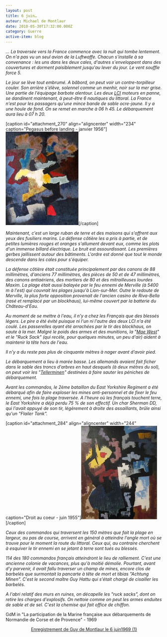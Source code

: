 ```yaml
---
layout: post
title: 6 juin…
auteur: Michael de Montlaur
date: 2010-05-30T17:32:00.000Z
category: Guerre
active-item: blog
---
```

<em>... La traversée vers la France commence avec la nuit qui tombe lentement. On n'a pas vu un seul avion de la Luftwaffe. Chacun s'installe à sa convenance : les uns dans les deux cales, d'autres s'enveloppent dans des couvertures et dorment paisiblement jusqu'au lever du jour. Le vent souffle force 5.</em>

<em>Le jour se lève tout embrumé. A bâbord, on peut voir un contre-torpilleur couler. Son arrière s'élève, solennel comme un menhir, noir sur la mer grise. Une partie de l'équipage barbote alentour. Les deux <a href="http://en.wikipedia.org/wiki/Landing_Craft_Infantry">LCI</a> moteurs en panne, se dandinent maintenant, à peut-être 6 nautiques du littoral. La France n'est pour les passagers qu'une mince bande de sable ocre-jaune. Il y a une houle de fond. On se remet en marche à 06 h 45. Le débarquement aura lieu à 07 h 20.</em>

[caption id="attachment_270" align="aligncenter" width="234" caption="Pegasus before landing - janvier 1956"]<a href="/photos/wordpress/Pegasus1.jpg"><img class="size-medium wp-image-270" title="Pegasus1" src="/photos/wordpress/Pegasus1-234x300.jpg" alt="" width="234" height="300" /></a>[/caption]

<em>Maintenant, c'est un large ruban de terre et des maisons qui s'offrent aux yeux des fusiliers marins. La défense côtière les a pris à partie, et de petites lumières rouges et oranges s'allument devant eux, comme les plots d'un immense billard électrique. Le bruit est assourdissant. Les premières gerbes jaillissent autour des bâtiments. L'ordre est donné que tout le monde descende dans les cales pour s'équiper.</em>

<em>La défense côtière était constituée principalement par des canons de 88 millimètres, d'anciens 77 millimètres, des pièces de 50 et de 47 millimètres, des canons antiaériens, des mortiers de 80 et des mitrailleuses lourdes Maxim. La plage était aussi balayée par le feu ennemi de Merville (à 5400 m à l'est) qui couvrait les plages jusqu'à Lion-sur-Mer. Outre le redoute de Merville, la plus forte opposition provenait de l'ancien casino de Riva-Bella (rasé et remplacé par un blockhaus), lui-même couvert par la batterie du Château-d'Eau.</em>

<em>Au moment de se mettre à l'eau, il n'y a chez les Français que des blessés légers. Le pire a été évité puisque ni l'un ni l'autre des deux LCI n'a été coulé. Les passerelles ayant été arrachées par le tir des blockhaus, on saute à la mer. Malgré le poids des armes et des munitions, la "<a href="http://en.wikipedia.org/wiki/Personal_flotation_device">Mae West</a>" et le "Ruck Sack" (qui recèle, pour quelques minutes, un peu d'air) aident à maintenir la tête hors de l'eau.</em>

<em>Il n'y a du reste pas plus de cinquante mètres à nager avant d'avoir pied.</em>

<em>Le débarquement a lieu à marée basse. Les allemands avaient fait ficher dans le sable des troncs d'arbres en haut desquels (à deux mètres du sol), on peut voir les "<a href="http://da.wikipedia.org/wiki/Tellerminen">Tellerminen</a>" destinées à faire sauter les péniches de débarquement.</em>

<em>Avant les commandos, le 2ème bataillon du East Yorkshire Regiment a été débarqué afin de faire exploser les mines anti-personnel et de fixer le feu ennemi, une fois la plage traversée. A l'heure où les français touchent terre, le East Yorkshire a déjà perdu 75 % de son effectif. Un char Sherman DD, qui l'avait appuyé de son tir, légèrement à droite des assaillants, brûle ainsi qu'un "Flailer Tank".</em>

[caption id="attachment_284" align="aligncenter" width="244" caption="Droit au coeur - juin 1955"]<a href="/photos/wordpress/DroitAuCoeur.jpg"><img class="size-medium wp-image-284" title="DroitAuCoeur" src="/photos/wordpress/DroitAuCoeur-244x300.jpg" alt="" width="244" height="300" /></a>[/caption]

<em>Ceux des commandos qui traversent les 150 mètres que fait la plage en largeur, au pas de course, arrivent en général à atteindre l'angle mort où se trouve pour le moment la route du littoral. Ceux qui, au contraire cherchent à esquiver le tir ennemi en se jetant à terre sont tués ou blessés.</em>

<em>114 des 180 commandos français atteindront le lieu de ralliement. C'est une ancienne colonie de vacances, plus qu'à moitié démolie. Pourtant, avant d'y parvenir, il avait fallu traverser un champ de mines, encore clos de barbelés que surmontait la pancarte à tête de mort et tibias "Achtung Minen". C'est le second maître Guy Hattu qui s'était chargé de cisailler les barbelés.</em>

<em>A l'abri relatif des murs en ruines, on décapelle les "ruck sacks", dont on retire les charges d'explosifs. On nettoie comme on peut les armes enduites de sable et de sel. C'est la chemise qui fait office de chiffon.</em>

GdM in "La participation de la Marine française aux débarquements de  Normandie de Corse et de Provence" - 1969
<p style="text-align: center;"><a href="/photos/wordpress/Gdm1.mp3">Enregistrement de Guy de Montlaur le 6 juin1969 (1)</a></p>
